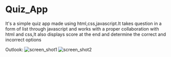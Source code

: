 # Quiz_App
It's a simple quiz app made using html,css,javascript.It takes question in a form of list through javascript and works with a proper collaboration with html and css,It also displays score at the end and determine the correct and incorrect options

Outlook:
![screen_shot1](https://github.com/luckyverma22k/Quiz_App/assets/97178817/0de21dd2-1f45-426b-b5d8-87faea98ca27)
![screen_shot2](https://github.com/luckyverma22k/Quiz_App/assets/97178817/03e3c4fc-0296-4ff0-a048-c9420070429d)
